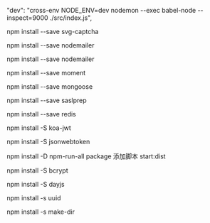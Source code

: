 <!-- 端口占用 package.json-->
"dev": "cross-env NODE_ENV=dev nodemon --exec babel-node --inspect=9000 ./src/index.js",
<!-- 图形验证码 svg-captcha-->
npm install --save svg-captcha
<!-- 邮箱服务 nodemailer-->
npm install --save nodemailer

<!-- 邮箱服务 moment-->
npm install --save nodemailer

<!-- 时间格式 moment -->
npm install --save moment

<!-- 数据连接 mongoose -->
npm install --save mongoose

<!-- mongodb数据密码安全 saslprep -->
npm install --save saslprep

<!-- 数据缓存 redis -->
<!--https://github.com/NodeRedis/node-redis  -->
npm install --save redis


<!-- cookie 跨端表现不好 移动 -->

<!-- koa-jwt 权限校验 -->
 npm install -S koa-jwt
<!-- token生成  -->
npm install -S jsonwebtoken


<!-- 同步运行脚本 npm-run-all  -->
npm install -D npm-run-all
package 添加脚本 start:dist

<!-- 密码加密 bcrypt  有node版本的要求10.x以上-->
npm install -S bcrypt

<!--  dayjs  -->
npm install -S dayjs

<!-- 随机签名 -->
npm install -s uuid

<!-- 文件上传 -->
npm install -s make-dir







